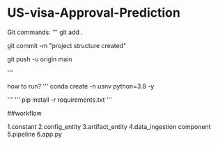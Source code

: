 # US-visa-Approval-Prediction

Git commands:
'''
git add .

git commit -m "project structure created"

git push -u origin main

'''

how to run?
'''
conda create -n usnv python=3.8 -y

'''
'''
pip install -r requirements.txt
'''

##workflow

1.constant
2.config_entity
3.artifact_entity
4.data_ingestion component
5.pipeline
6.app.py